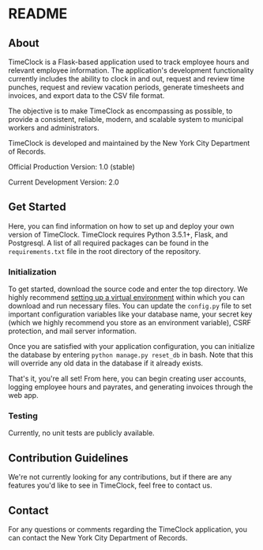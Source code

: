 # README #


## About ##

TimeClock is a Flask-based application used to track employee hours and relevant employee information. The application's development functionality currently includes the ability to clock in and out, request and review time punches, request and review vacation periods, generate timesheets and invoices, and export data to the CSV file format. 

The objective is to make TimeClock as encompassing as possible, to provide a consistent, reliable, modern, and scalable system to municipal workers and administrators. 

TimeClock is developed and maintained by the New York City Department of Records.


Official Production Version: 1.0 (stable)

Current Development Version: 2.0



## Get Started ##

Here, you can find information on how to set up and deploy your own version of TimeClock. TimeClock requires Python 3.5.1+, Flask, and Postgresql. A list of all required packages can be found in the `requirements.txt` file in the root directory of the repository. 

### Initialization ###

To get started, download the source code and enter the top directory. We highly recommend [setting up a virtual environment](https://virtualenv.pypa.io/en/stable/) within which you can download and run necessary files. You can update the `config.py` file to set important configuration variables like your database name, your secret key (which we highly recommend you store as an environment variable), CSRF protection, and mail server information. 

Once you are satisfied with your application configuration, you can initialize the database by entering `python manage.py reset_db` in bash. Note that this will override any old data in the database if it already exists. 

That's it, you're all set! From here, you can begin creating user accounts, logging employee hours and payrates, and generating invoices through the web app.

### Testing ###

Currently, no unit tests are publicly available.



## Contribution Guidelines ##

We're not currently looking for any contributions, but if there are any features you'd like to see in TimeClock, feel free to contact us.



## Contact ##

For any questions or comments regarding the TimeClock application, you can contact the New York City Department of Records.